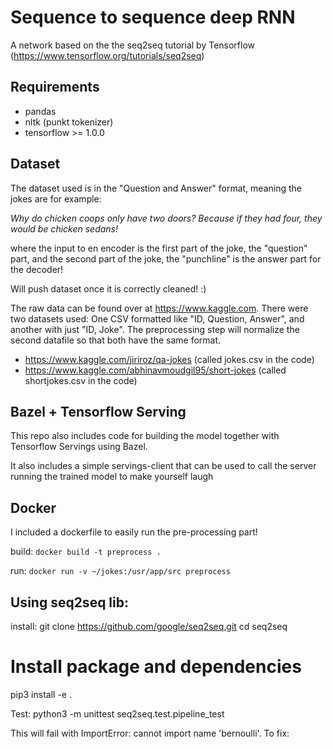 # Sequence to sequence deep RNN
A network based on the the seq2seq tutorial by Tensorflow (https://www.tensorflow.org/tutorials/seq2seq)

## Requirements
- pandas
- nltk (punkt tokenizer)
- tensorflow >= 1.0.0

## Dataset
The dataset used is in the "Question and Answer" format, meaning
the jokes are for example:

_Why do chicken coops only have two doors? Because if they had four, they would be chicken sedans!_

where the input to en encoder is the first part of the joke, the "question" part, and
the second part of the joke, the "punchline" is the answer part for the decoder!

Will push dataset once it is correctly cleaned! :)

The raw data can be found over at https://www.kaggle.com. There were two datasets used: One CSV formatted like "ID, Question, Answer", and another with just "ID, Joke". The preprocessing step will normalize the second datafile so that both have the same format.
- https://www.kaggle.com/jiriroz/qa-jokes (called jokes.csv in the code)
- https://www.kaggle.com/abhinavmoudgil95/short-jokes (called shortjokes.csv in the code)

## Bazel + Tensorflow Serving
This repo also includes code for building the model together with Tensorflow Servings
using Bazel.

It also includes a simple servings-client that can be used to call the server running the
trained model to make yourself laugh

## Docker
I included a dockerfile to easily run the pre-processing part!

build: `docker build -t preprocess .`

run: `docker run -v ~/jokes:/usr/app/src preprocess`

## Using seq2seq lib:

install: 
git clone https://github.com/google/seq2seq.git
cd seq2seq

# Install package and dependencies
pip3 install -e .

Test:
python3 -m unittest seq2seq.test.pipeline_test

This will fail with ImportError: cannot import name 'bernoulli'.
To fix:
